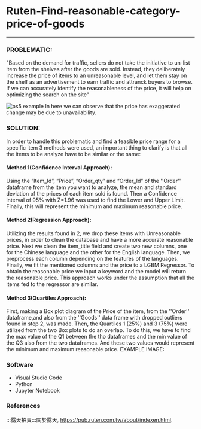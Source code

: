 # Ruten-Find-reasonable-category-price-of-goods
---
### PROBLEMATIC:
"Based on the demand for traffic, sellers do not take the initiative to un-list item from the shelves after the goods are sold. Instead, they deliberately increase the price of items to an unreasonable level, and let them stay on the shelf as an advertisement to earn traffic and attranck buyers to browse. If we can accurately identify the reasonableness of the price, it will help on optimizing the search on the site"


![ps5 example](https://user-images.githubusercontent.com/101158689/200383556-47e9a389-f0f2-4dfa-97cb-f7e2be7451ce.jpg)
In here we can observe that the price has exaggerated change may be due to unavailability.

### SOLUTION: 
In order to handle this problematic and find a feasible price range for a specific item 3 methods were used, an important thing to clarify is that all the items to be analyze have to be similar or the same:
#### Method 1(Confidence Interval Approach): 
Using the “Item_Id”, “Price”, “Order_qty” and “Order_Id” of the ''Order'' dataframe from the item you want to analyze, the mean and standard deviation of the prices of each item sold is found. Then a Confidence interval of  95% with Z=1.96 was used to find the Lower and Upper Limit. Finally, this will represent the minimum and maximum reasonable price.

#### Method 2(Regression Approach): 
Utilizing the results found in 2, we drop these items with Unreasonable prices, in order to clean the database and have a more accurate reasonable price. Next we clean the item_title field and create two new columns, one for the Chinese language and the other for the English language. Then, we preprocess each column depending on the features of the languages. Finally, we fit the mentioned columns and the price to a LGBM Regressor. To obtain the reasonable price we input a keyword and the model will return the reasonable price. This approach works under the assumption that all the items fed to the regressor are similar.

#### Method 3(Quartiles Approach): 
First, making a Box plot diagram of the Price of the item, from the ''Order'' dataframe,and also from the ''Goods'' data frame with dropped outliers found in step 2, was made. Then, the Quartiles 1 (25%) and 3 (75%) were utilized from the two Box plots to do an overlap. To do this, we have to find the max value of the Q1 between the tho dataframes and the min value of the Q3 also from the two dataframes. And these two values would represent the minimum and maximum reasonable price.
EXAMPLE IMAGE:




### Software
- Visual Studio Code
- Python
- Jupyter Notebook

### References
:::露天拍賣:::關於露天, https://pub.ruten.com.tw/about/indexen.html. 
